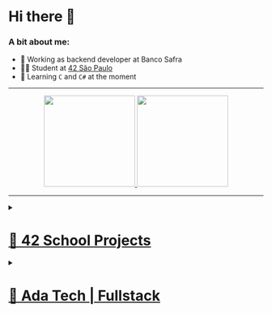 # Hi there 👋
### A bit about me:
* 🔭 Working as backend developer at Banco Safra
* 👨‍🎓 Student at [42 São Paulo](https://www.42sp.org.br)
* 🔰 Learning `C` and `C#` at the moment

---

<div align="center">
  <a href="https://github.com/sathyagimenes">
  <img height="180em" src="https://github-readme-stats.vercel.app/api?username=sathyagimenes&show_icons=true&theme=onedark&include_all_commits=true&count_private=true"/>
  <img height="180em" src="https://github-readme-stats.vercel.app/api/top-langs/?username=sathyagimenes&layout=compact&langs_count=7&theme=onedark"/>
</div>
  
---

<details><summary><h1>🚀 42 School Projects</h1></summary>

| Phase | Project | Language | Description |
| :---: | :---: | :---: | :---: |
| 1 | [libft](https://github.com/sathyagimenes/libft) | C | Create a library of C functions. |
| 1 | [get_next_line](https://github.com/sathyagimenes/get_next_line) | C | Create a program that reads a single line from a fd. |
| 1 | [ft_printf](https://github.com/sathyagimenes/ft_printf) | C | Recreation of the printf function. |
| 1 | [born2beroot](https://stripe-timimus-281.notion.site/Born2BeRoot-85b1083f61224f57a946e7bcbfffa6f4) | Shell | Create and learn about virtual machines. |
| 1 | [so_long](https://github.com/sathyagimenes/So_Long_Game) | C | Create a 2D Game. |
| 1 | [pipex](https://github.com/sathyagimenes/pipex) | C | Recreate the pipe functionality. |
| 2 | [push_swap](https://github.com/sathyagimenes/push_swap) | C | Sorting of a list of random numbers using radix algorithm |
| 2 | [minishell](https://github.com/sathyagimenes/minishell-2.0) | C | In pairs, create a replica of a shell. |
| 2 | [philosophers](https://github.com/sathyagimenes/philosophers) | C | Resolve a variation of the famous dining philosophers problem. |
  
</details>

<details><summary><h1>🚀 Ada Tech | Fullstack</h1></summary>

| Module | Project | Language | Description |
| :---: | :---: | :---: | :---: |
| Programming logic | [Battleship game](https://github.com/sathyagimenes/854Prova-Sathya-Gimenes) | C# | Create battleship game. |
| C# | [Contract Manager](https://github.com/sathyagimenes/Financeira_Aula7) | C# | Create a contract manager. |
| Advanced C# | [Tax Calculator](https://github.com/sathyagimenes/TaxCalculator_Project) | C# | Create a tax calculator. |
| SQL | [Blood Donation Database](https://github.com/sathyagimenes/LetsBlood) | SQL | Create a database for blood donation. |
| Programming techniques | [Blood Donation Manager](https://github.com/sathyagimenes/LetsBlood_Evolution) | C# | Create a blood donation manager. |
| API | [City Events](https://github.com/sathyagimenes/WebAPI_ProjetoFinal) | C# | Build an API that manages city events. |
| HTML & CSS | [Songfy](https://github.com/sathyagimenes/Songfy) | HTML & CSS | Create a replica of Spotify's web page. |
| Javascript | [Library System](https://github.com/sathyagimenes/LivrariaJS) | Javascript | Create a library system. |
| Angular I | [Curriculum](https://github.com/sathyagimenes/ProjetoFinalAngularI) | Angular | Create a curriculum on a web page. |
| Angula II | [Curriculum Manager](https://github.com/sathyagimenes/ProjetoFinalAngular2) | Angular | Create a web application to mange and generate a curriculum. |

  
</details>
